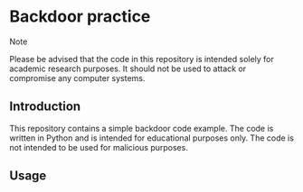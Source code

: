 <!--
 * @Author: hibana2077 hibana2077@gmail.com
 * @Date: 2024-06-05 20:04:14
 * @LastEditors: hibana2077 hibana2077@gmail.com
 * @LastEditTime: 2024-06-06 00:46:53
 * @FilePath: \Backdoor_practice\README.md
 * @Description: 这是默认设置,请设置`customMade`, 打开koroFileHeader查看配置 进行设置: https://github.com/OBKoro1/koro1FileHeader/wiki/%E9%85%8D%E7%BD%AE
-->
# Backdoor practice

> [!NOTE]
> Please be advised that the code in this repository is intended solely for academic research purposes. It should not be used to attack or compromise any computer systems.

## Introduction

This repository contains a simple backdoor code example. The code is written in Python and is intended for educational purposes only. The code is not intended to be used for malicious purposes.

## Usage